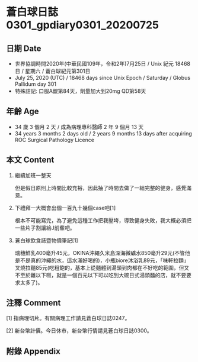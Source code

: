 [_metadata_:encoding]: - "utf-8"
[_metadata_:language]: - "zh-Hant-TW"
[_metadata_:fileformat]: - "markdown"
[_metadata_:MIME_type]: - "text/plain"
[_metadata_:markdown_version]: - "commonmark version 0.29"
[_metadata_:markdown_spec]: - "https://spec.commonmark.org/0.29/"

# 蒼白球日誌0301_gpdiary0301_20200725 #

## 日期 Date ##

* 世界協調時間2020年(中華民國109年，令和2年)7月25日 / Unix 紀元 18468 日 / 星期六 / 蒼白球紀元第301日
* July 25, 2020 (UTC) / 18468 days since Unix Epoch / Saturday / Globus Pallidum day 301
* 特殊註記: 口服A酸第84天，劑量加大到20mg QD第58天

## 年齡 Age ##

* 34 歲 3 個月 2 天 / 成為病理專科醫師 2 年 9 個月 13 天
* 34 years 3 months 2 days old / 2 years 9 months 13 days after acquiring ROC Surgical Pathology Licence

## 本文 Content ##

1. 繼續加班一整天

    但是假日原則上時間比較充裕，因此抽了時間去做了一組完整的健身，感覺滿意。

2. 下禮拜一大概會出個一百九十幾個case吧[1]

    根本不可能寫完，為了避免這種工作把我壓垮，導致健身失敗，我大概必須把一些片子割讓給J前輩吧。

3. 蒼白球飲食誌暨物價筆記[1]

    瑞穗鮮乳400毫升45元，OKINA沖繩久米島深海微礦水850毫升29元(不管他是不是真的沖繩的水，這水滿好喝的)，小瓶biore沐浴乳89元，「味軒拉麵」叉燒拉麵85元(吃粗飽的，基本上從麵體到湯頭到肉都在不好吃的範圍，但又不至於難以下嚥，就是一個百元以下可以吃到大碗日式湯頭麵的店，就不要要求太多了)。

## 注釋 Comment ##

[1] 指病理切片。有關病理工作請見蒼白球日誌0247。

[2] 新台幣計價。今日休市，新台幣行情請見蒼白球日誌0300。

## 附錄 Appendix ##
